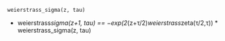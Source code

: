 ```
weierstrass_sigma(z, tau)
```

  * weierstrass*sigma(z+1, tau) == −exp(2*(z+τ/2)*weierstrass*zeta(τ/2,τ)) * weierstrass_sigma(z, tau)
